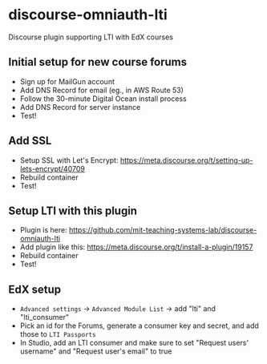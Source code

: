 # discourse-omniauth-lti
Discourse plugin supporting LTI with EdX courses

## Initial setup for new course forums
- Sign up for MailGun account
- Add DNS Record for email (eg., in AWS Route 53)
- Follow the 30-minute Digital Ocean install process
- Add DNS Record for server instance
- Test!

## Add SSL
- Setup SSL with Let's Encrypt: https://meta.discourse.org/t/setting-up-lets-encrypt/40709
- Rebuild container
- Test!

## Setup LTI with this plugin
- Plugin is here: https://github.com/mit-teaching-systems-lab/discourse-omniauth-lti
- Add plugin like this: https://meta.discourse.org/t/install-a-plugin/19157
- Rebuild container
- Test!

## EdX setup
- `Advanced settings` -> `Advanced Module List` -> add "lti" and "lti_consumer"
- Pick an id for the Forums, generate a consumer key and secret, and add those to `LTI Passports`
- In Studio, add an LTI consumer and make sure to set "Request users' username" and "Request user's email" to true